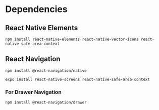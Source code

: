 # Dependencies

## React Native Elements
``npm install react-native-elements react-native-vector-icons react-native-safe-area-context``

## React Navigation
``npm install @react-navigation/native``

``expo install react-native-screens react-native-safe-area-context``

### For Drawer Navigation
``npm install @react-navigation/drawer``